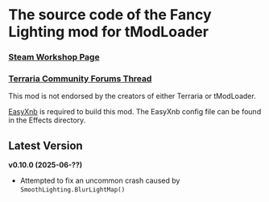 ﻿# The source code of the Fancy Lighting mod for tModLoader

### [Steam Workshop Page](https://steamcommunity.com/sharedfiles/filedetails/?id=2822950837)
### [Terraria Community Forums Thread](https://forums.terraria.org/index.php?threads/fancy-lighting-mod.113067/)

This mod is not endorsed by the creators of either Terraria or tModLoader.

[EasyXnb](https://github.com/SuperAndyHero/EasyXnb) is required to build this mod. The EasyXnb config file can be found in the Effects directory.

## Latest Version

**v0.10.0 (2025-06-??)**
- Attempted to fix an uncommon crash caused by `SmoothLighting.BlurLightMap()`